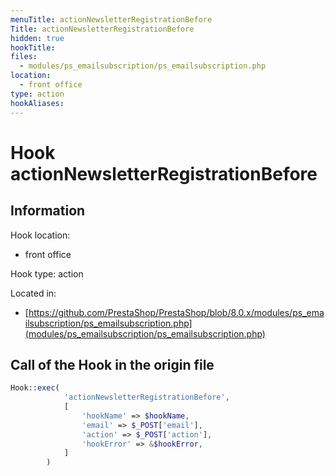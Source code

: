 ```yaml
---
menuTitle: actionNewsletterRegistrationBefore
Title: actionNewsletterRegistrationBefore
hidden: true
hookTitle: 
files:
  - modules/ps_emailsubscription/ps_emailsubscription.php
location:
  - front office
type: action
hookAliases:
---
```


# Hook actionNewsletterRegistrationBefore

## Information

Hook location:
  - front office

Hook type: action

Located in: 
  - [https://github.com/PrestaShop/PrestaShop/blob/8.0.x/modules/ps_emailsubscription/ps_emailsubscription.php](modules/ps_emailsubscription/ps_emailsubscription.php)

## Call of the Hook in the origin file

```php
Hook::exec(
            'actionNewsletterRegistrationBefore',
            [
                'hookName' => $hookName,
                'email' => $_POST['email'],
                'action' => $_POST['action'],
                'hookError' => &$hookError,
            ]
        )
```